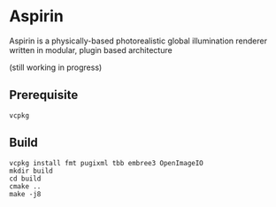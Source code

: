 # Aspirin
Aspirin is a physically-based photorealistic global illumination renderer written in modular, plugin based architecture

(still working in progress)
## Prerequisite
``vcpkg``
## Build
```
vcpkg install fmt pugixml tbb embree3 OpenImageIO
mkdir build
cd build
cmake ..
make -j8
```